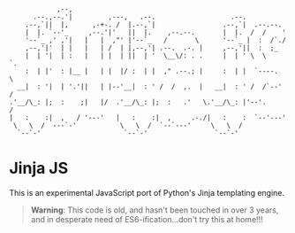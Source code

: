 ```
            ,--,                                                         
      .--.,--.'|         ,---,   .--.                   .--.             
    .--,`||  |,      ,-+-. /  |.--,`|                 .--,`|  .--.--.    
    |  |. `--'_     ,--.'|'   ||  |.    ,--.--.       |  |.  /  /    '   
    '--`_ ,' ,'|   |   |  ,"' |'--`_   /       \      '--`_ |  :  /`./   
    ,--,'|'  | |   |   | /  | |,--,'| .--.  .-. |     ,--,'||  :  ;_     
    |  | '|  | :   |   | |  | ||  | '  \__\/: . .     |  | ' \  \    `.  
    :  | |'  : |__ |   | |  |/ :  | |  ," .--.; |     :  | |  `----.   \ 
  __|  : '|  | '.'||   | |--'__|  : ' /  /  ,.  |   __|  : ' /  /`--'  / 
.'__/\_: |;  :    ;|   |/  .'__/\_: |;  :   .'   \.'__/\_: |'--'.     /  
|   :    :|  ,   / '---'   |   :    :|  ,     .-./|   :    :  `--'---'   
 \   \  /  ---`-'           \   \  /  `--`---'     \   \  /              
  `--`-'                     `--`-'                 `--`-'               
```

# Jinja JS  
This is an experimental JavaScript port of Python's Jinja templating engine.

>**Warning**: This code is old, and hasn't been touched in over 3 years, and in desperate need of 
>ES6-ification...don't try this at home!!!
 